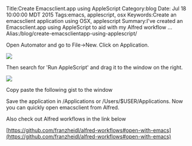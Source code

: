 Title:Create Emacsclient.app using AppleScript
Category:blog
Date: Jul 18 10:00:00 MDT 2015
Tags:emacs, applescript, osx
Keywords:Create an emacsclient application using OSX, applescript
Summary:I've created an Emacsclient.app using AppleScript to aid with my Alfred workflow ...
Alias:/blog/create-emacsclientapp-using-applescript/

Open Automator and go to File->New. Click on Application.

![](../../images/emacsclient1.png)

Then search for 'Run AppleScript' and drag it to the window on the right.

![](../../images/emacsclient2.png)

Copy paste the following gist to the window

<script src="https://gist.github.com/kdheepak/9e287b937edb2509eab9.js"></script>

Save the application in /Applications or /Users/$USER/Applications. Now you can
quickly open emacsclient from Alfred. 

Also check out Alfred workflows in the link below

[https://github.com/franzheidl/alfred-workflows#open-with-emacs](https://github.com/franzheidl/alfred-workflows#open-with-emacs)
